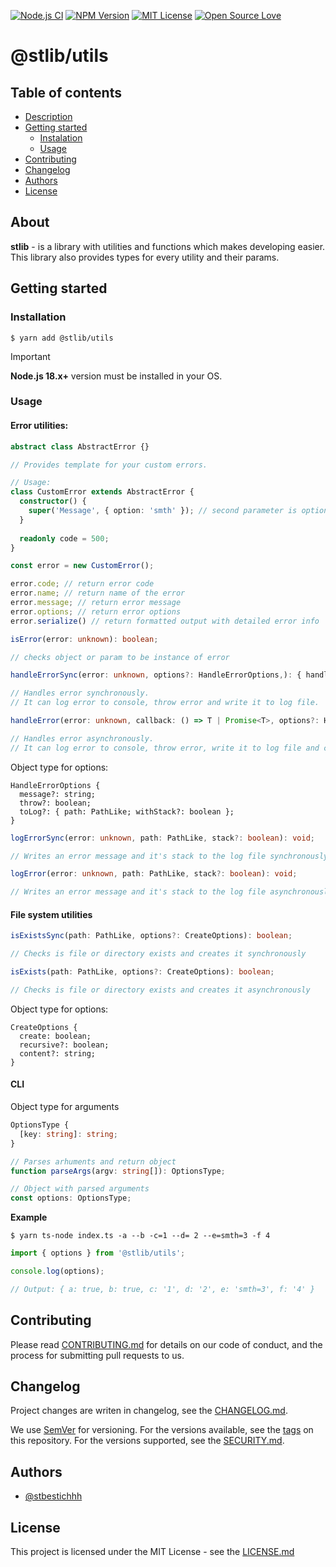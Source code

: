 [![Node.js CI](https://github.com/stbestichhh/stlib-utils/actions/workflows/node.js.yml/badge.svg)](https://github.com/stbestichhh/stlib-utils/actions/workflows/node.js.yml)
[![NPM Version](https://img.shields.io/npm/v/@stlib/utils)](https://www.npmjs.com/package/@stlib/utils)
[![MIT License](https://img.shields.io/badge/License-MIT-green.svg)](LICENSE)
[![Open Source Love](https://badges.frapsoft.com/os/v1/open-source.svg?v=103)](https://github.com/ellerbrock/open-source-badges/)

# @stlib/utils

## Table of contents

* [Description](#about)
* [Getting started](#getting-started)
  * [Instalation](#installation)
  * [Usage](#usage)
* [Contributing](#contributing)
* [Changelog](#changelog)
* [Authors](#authors)
* [License](#license)

## About

**stlib** - is a library with utilities and functions which makes developing easier. This library
also provides types for every utility and their params.

## Getting started

### Installation

```shell
$ yarn add @stlib/utils
```

> [!IMPORTANT]
> **Node.js 18.x+** version must be installed in your OS.

### Usage

#### Error utilities:

```TypeScript
abstract class AbstractError {}

// Provides template for your custom errors.

// Usage:
class CustomError extends AbstractError {
  constructor() {
    super('Message', { option: 'smth' }); // second parameter is optional
  }
  
  readonly code = 500;
}

const error = new CustomError();

error.code; // return error code
error.name; // return name of the error
error.message; // return error message
error.options; // return error options
error.serialize() // return formatted output with detailed error info
```

```TypeScript
isError(error: unknown): boolean;

// checks object or param to be instance of error
```

```TypeScript
handleErrorSync(error: unknown, options?: HandleErrorOptions,): { handledError: unknown };

// Handles error synchronously.
// It can log error to console, throw error and write it to log file.
```

```TypeScript
handleError(error: unknown, callback: () => T | Promise<T>, options?: HandleErrorOptions,): Promise<{ callbackResult: T | undefined, handledError: unknown }>;

// Handles error asynchronously.
// It can log error to console, throw error, write it to log file and calls a callback before error will be thrown.
```

Object type for options:
```
HandleErrorOptions {
  message?: string;
  throw?: boolean;
  toLog?: { path: PathLike; withStack?: boolean };
}
```

```TypeScript
logErrorSync(error: unknown, path: PathLike, stack?: boolean): void;

// Writes an error message and it's stack to the log file synchronously
```

```TypeScript
logError(error: unknown, path: PathLike, stack?: boolean): void;

// Writes an error message and it's stack to the log file asynchronously
```

#### File system utilities

```TypeScript
isExistsSync(path: PathLike, options?: CreateOptions): boolean;

// Checks is file or directory exists and creates it synchronously
```

```TypeScript
isExists(path: PathLike, options?: CreateOptions): boolean;

// Checks is file or directory exists and creates it asynchronously
```

Object type for options:
```
CreateOptions {
  create: boolean;
  recursive?: boolean;
  content?: string;
}
```

#### CLI
Object type for arguments

```TypeScript
OptionsType {
  [key: string]: string;
}
```

```TypeScript
// Parses arhuments and return object
function parseArgs(argv: string[]): OptionsType;

// Object with parsed arguments
const options: OptionsType;
```

**Example**
```shell
$ yarn ts-node index.ts -a --b -c=1 --d= 2 --e=smth=3 -f 4
```

```TypeScript
import { options } from '@stlib/utils';

console.log(options);

// Output: { a: true, b: true, c: '1', d: '2', e: 'smth=3', f: '4' }
```

## Contributing

Please read [CONTRIBUTING.md](CONTRIBUTING.md) for details on our code of conduct, and the process for submitting pull requests to us.

## Changelog

Project changes are writen in changelog, see the [CHANGELOG.md](CHANGELOG.md).

We use [SemVer](https://semver.org/) for versioning.
For the versions available, see the [tags](https://github.com/stbestichhh/stlib-utils/tags) on this repository.
For the versions supported, see the [SECURITY.md](SECURITY.md).

## Authors

- [@stbestichhh](https://www.github.com/stbestichhh)

## License

This project is licensed under the MIT License - see the [LICENSE.md](LICENSE)
